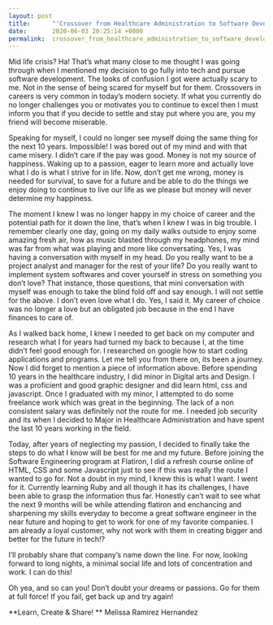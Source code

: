 ```yaml
---
layout: post
title:      "'Crossover from Healthcare Administration to Software Development'."
date:       2020-06-03 20:25:14 +0000
permalink:  crossover_from_healthcare_administration_to_software_development
---
```



Mid life crisis? Ha! That’s what many close to me thought I was going through when I mentioned my decision to go fully into tech and pursue software development. The looks of confusion I got were actually scary to me. Not in the sense of being scared for myself but for them. Crossovers in careers is very common in today’s modern society. If what you currently do no longer challenges you or motivates you to continue to excel then I must inform you that if you decide to settle and stay put where you are, you my friend will become miserable.

Speaking for myself, I could no longer see myself doing the same thing for the next 10 years. Impossible! I was bored out of my mind and with that came misery. I didn’t care if the pay was good. Money is not my source of happiness. Waking up to a passion, eager to learn more and actually love what I do is what I strive for in life. Now, don’t get me wrong, money is needed for survival, to save for a future and be able to do the things we enjoy doing to continue to live our life as we please but money will never determine my happiness.

The moment I knew I was no longer happy in my choice of career and the potential path for it down the line, that’s when I knew I was in big trouble. I remember clearly one day, going on my daily walks outside to enjoy some amazing fresh air, how as music blasted through my headphones, my mind was far from what was playing and more like conversating. Yes, I was having a conversation with myself in my head. Do you really want to be a project analyst and manager for the rest of your life? Do you really want to implement system softwares and cover yourself in stress on something you don’t love? That instance, those questions, that mini conversation with myself was enough to take the blind fold off and say enough. I will not settle for the above. I don’t even love what I do. Yes, I said it. My career of choice was no longer a love but an obligated job because in the end I have finances to care of.

As I walked back home, I knew I needed to get back on my computer and research what I for years had turned my back to because I, at the time didn’t feel good enough for. I researched on google how to start coding applications and programs. Let me tell you from there on, its been a journey. Now I did forget to mention a piece of information above. Before spending 10 years in the healthcare industry, I did minor in Digital arts and Design. I was a proficient and good graphic designer and did learn html, css and javascript. Once I graduated with my minor, I attempted to do some freelance work which was great in the beginning. The lack of a non consistent salary was definitely not the route for me. I needed job security and its when I decided to Major in Healthcare Administration and have spent the last 10 years working in the field.

Today, after years of neglecting my passion, I decided to finally take the steps to do what I know will be best for me and my future. Before joining the Software Engineering program at Flatiron, I did a refresh course online of HTML, CSS and some Javascript just to see if this was really the route I wanted to go for. Not a doubt in my mind, I knew this is what I want. I went for it. Currently learning Ruby and all though it has its challenges, I have been able to grasp the information thus far. Honestly can’t wait to see what the next 9 months will be while attending flatiron and enchancing and sharpening my skills everyday to become a great software engineer in the near future and hoping to get to work for one of my favorite companies. I am already a loyal customer, why not work with them in creating bigger and better for the future in tech!?

I’ll probably share that company’s name down the line. For now, looking forward to long nights, a minimal social life and lots of concentration and work. I can do this!

Oh yea, and so can you! Don’t doubt your dreams or passions. Go for them at full force! If you fail, get back up and try again!


**Learn, Create & Share! **
Melissa Ramirez Hernandez

